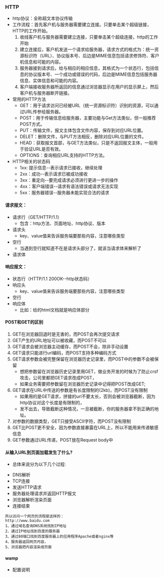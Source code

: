 ### HTTP

- http协议：全称超文本协议传输
- 工作流程：首先客户机与服务器需要建立连接。只要单击某个超级链接，HTTP的工作开始。
    1. 收线客户机与服务器需要建立连接，只要单击某个超级连接，http的工作开始
    2. 建立连接后，客户机发送一个请求给服务器，请求方式的格式为：统一资源标识符（URL）、协议版本号、后边是MIME信息包括请求修饰符、客户机信息和可能的内容。
    3. 服务器接到请求后，给与相应的相应信息，其格式为一个状态行，包括信息的协议版本号、一个成功或错误的代码，后边是MIME信息包括服务器信息、实体信息和可能的内容。
    4. 客户端接收服务器所返回的信息通过浏览器显示在用户的显示屏上，然后客户机与服务器断开链接。
- 常用的HTTP方法
    - GET：用于请求访问已经被URL（统一资源标识符）识别的资源，可以通过URL传参给服务器。
    - POST：用于传输信息给服务器，主要功能与Get方法类似，但一般推荐POST方式。
    - PUT：传输文件，报文主体包含文件内容，保存到对应URL位置。
    - DELET：删除文件，与PUT方法相反，删除对应URL位置的文件。
    - HEAD：获取报文首部，与GET方法类似，只是不返回报文主体，一般用于验证URL是否有效。
    - OPTIONS：查询相应URL支持的HTTP方法。
- HTTP相关的状态码
    - 1xx: 提示信息--表示请求已接收，继续处理
    - 2xx：成功--表示请求已被成功接收
    - 3xx：重定向--要完成请求必须进行更进一步的操作
    - 4xx：客户端错误--请求有语法错误或请求无法实现
    - 5xx：服务器错误--服务器未能实现合法的请求


#### 请求报文：
- 请求行（GET/HTTP/1.1）
    - 包含：http方法、页面地址、http协议、版本
- 请求头
    - key、value值来告诉服务端要那些内容，注意哪些类型
- 空行
    - 当遇到空行就知道不在是请求头部分了，就该当请求体来解析了
- 请求体
#### 响应报文：
- 状态行（HTTP/1.1 200OK--http状态码）
- 响应头 
    - key、value值来告诉服务端要那些内容，注意哪些类型
- 空行
- 响应体
    - 比如：给的html文档就是响应体部分


#### POST和GET的区别
1. GET在浏览器回退时是无害的，而POST会再次提交请求
2. GET产生的URL地址可以被收藏，而POST不可以
3. GET请求会被浏览器主动缓存，而POST不会，除非手动设置
4. GET请求只能进行url编码，而POST支持多种编码方式
5. GET请求参数会被完整保留在浏览器历史记录里，而POST中的参数不会被保留
    - 想把参数留在浏览器历史记录里用GET，做业务开发的时候为了防止crsf攻击，公司里都把GET请求改成POST，
    - 如果业务需要把参数留在浏览器历史记录中记得把POST改成GET;
6. GET请求在URL中传送的参数是有长度限制的(2kb)，而POST没有限制
    - 如果用的是GET请求，拼接的url不要太长，否则会被浏览器截断，因为http协议对这个长度是有限制的，
    - 发不出去，导致截断这种情况，一旦被截断，你的服务器拿不到正确的地址。
7. 对参数的数据类型，GET只接受ASCII字符，而POST没有限制
8. GET比POST更不安全，因为参数直接暴露在URL上，所以不能用来传递敏感信息
9. GET参数通过URL传递，POST放在Request body中




#### 从输入URL到页面加载发生了什么?
- 总体来说分为以下几个过程:
* DNS解析
* TCP连接
* 发送HTTP请求
* 服务器处理请求并返回HTTP报文
* 浏览器解析渲染页面
* 连接结束

```
所以访问一个网页的流程是这样的：
http://www.baidu.com
1、通过域名查询DNS系统找到IP地址
2、通过IP地址找到百度的服务器
3、通过80端口找到百度服务器上的应用程序Apache或者nginx等
4、服务器返回网页内容，
5、浏览器把内容渲染成页面
```


#### wamp
- 配置说明